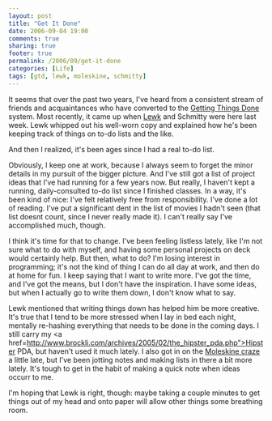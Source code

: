 ```yaml
---
layout: post
title: "Get It Done"
date: 2006-09-04 19:00
comments: true
sharing: true
footer: true
permalink: /2006/09/get-it-done
categories: [Life]
tags: [gtd, lewk, moleskine, schmitty]
---
```

It seems that over the past two years, I've heard from a consistent stream of friends and acquaintances who have converted to the <a href="http://www.amazon.com/Getting-Things-Done-Stress-Free-Productivity/dp/0142000280/sr=8-1/qid=1157409583/ref=pd_bbs_1/104-4961854-2672719?ie=UTF8&s=books">Getting Things Done</a> system.  Most recently, it came up when <a href="http://www.csh.rit.edu/~lewk/blog">Lewk</a> and Schmitty were here last week.  Lewk whipped out his well-worn copy and explained how he's been keeping track of things on to-do lists and the like.

And then I realized, it's been ages since I had a real to-do list.

Obviously, I keep one at work, because I always seem to forget the minor details in my pursuit of the bigger picture.  And I've still got a list of project ideas that I've had running for a few years now.  But really, I haven't kept a running, daily-consulted to-do list since I finished classes.  In a way, it's been kind of nice: I've felt relatively free from responsibility.  I've done a lot of reading.  I've put a significant dent in the list of movies I hadn't seen (that list doesnt count, since I never really made it).  I can't really say I've accomplished much, though.

I think it's time for that to change.  I've been feeling listless lately, like I'm not sure what to do with myself, and having some personal projects on deck would certainly help.  But then, what to do?  I'm losing interest in programming; it's not the kind of thing I can do all day at work, and then do at home for fun.  I keep saying that I want to write more.  I've got the time, and I've got the means, but I don't have the inspiration.  I have some ideas, but when I actually go to write them down, I don't know what to say.

Lewk mentioned that writing things down has helped him be more creative.  It's true that I tend to be more stressed when I lay in bed each night, mentally re-hashing everything that needs to be done in the coming days.  I still carry my <a href=http://www.brockli.com/archives/2005/02/the_hipster_pda.php">Hipster PDA</a>, but haven't used it much lately.  I also got in on the <a href="http://www.moleskinerie.com/">Moleskine craze</a> a little late, but I've been jotting notes and making lists in there a bit more lately.  It's tough to get in the habit of making a quick note when ideas occurr to me.

I'm hoping that Lewk is right, though: maybe taking a couple minutes to get things out of my head and onto paper will allow other things some breathing room.
